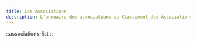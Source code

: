 ```yaml
---
title: Les Associations
description: L'annuaire des associations du Classement des Associations
---
```


<!-- TODO: Rename with section in name -->
::associations-list
::
